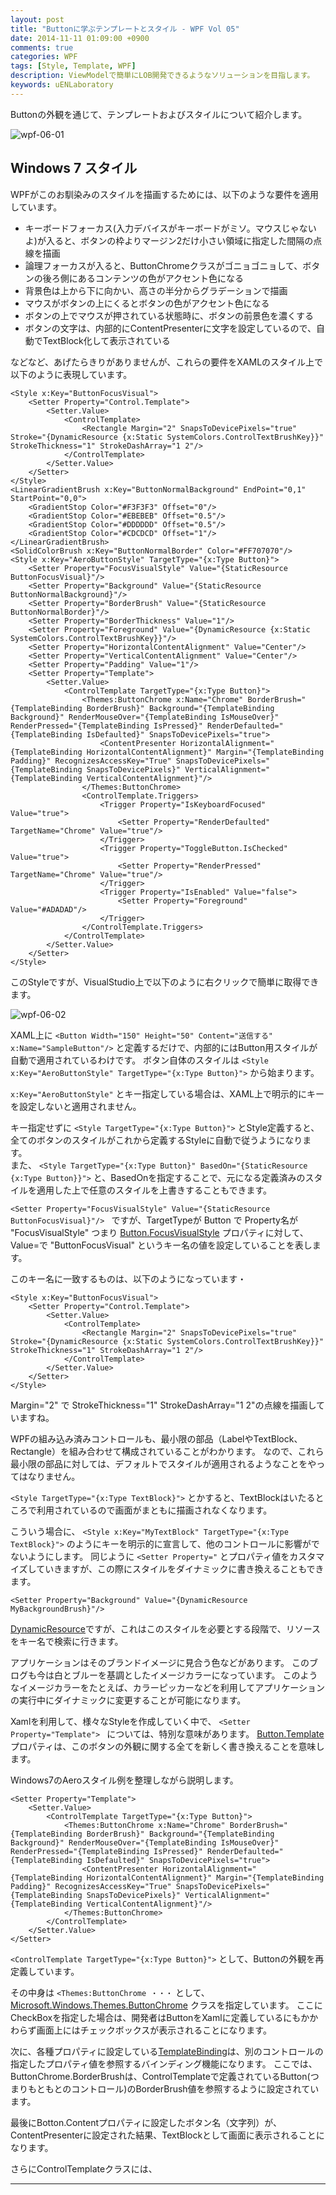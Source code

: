 ```yaml
---
layout: post
title: "Buttonに学ぶテンプレートとスタイル - WPF Vol 05"
date: 2014-11-11 01:09:00 +0900
comments: true
categories: WPF
tags: [Style, Template, WPF]
description: ViewModelで簡単にLOB開発できるようなソリューションを目指します。
keywords: uENLaboratory
---
```



Buttonの外観を通じて、テンプレートおよびスタイルについて紹介します。


![wpf-06-01]


<!-- more -->


Windows 7 スタイル
---

WPFがこのお馴染みのスタイルを描画するためには、以下のような要件を適用しています。

+ キーボードフォーカス(入力デバイスがキーボードがミソ。マウスじゃないよ)が入ると、ボタンの枠よりマージン2だけ小さい領域に指定した間隔の点線を描画
+ 論理フォーカスが入ると、ButtonChromeクラスがゴニョゴニョして、ボタンの後ろ側にあるコンテンツの色がアクセント色になる
+ 背景色は上から下に向かい、高さの半分からグラデーションで描画
+ マウスがボタンの上にくるとボタンの色がアクセント色になる
+ ボタンの上でマウスが押されている状態時に、ボタンの前景色を濃くする
+ ボタンの文字は、内部的にContentPresenterに文字を設定しているので、自動でTextBlock化して表示されている


などなど、あげたらきりがありませんが、これらの要件をXAMLのスタイル上で以下のように表現しています。


```
<Style x:Key="ButtonFocusVisual">
    <Setter Property="Control.Template">
        <Setter.Value>
            <ControlTemplate>
                <Rectangle Margin="2" SnapsToDevicePixels="true" Stroke="{DynamicResource {x:Static SystemColors.ControlTextBrushKey}}" StrokeThickness="1" StrokeDashArray="1 2"/>
            </ControlTemplate>
        </Setter.Value>
    </Setter>
</Style>
<LinearGradientBrush x:Key="ButtonNormalBackground" EndPoint="0,1" StartPoint="0,0">
    <GradientStop Color="#F3F3F3" Offset="0"/>
    <GradientStop Color="#EBEBEB" Offset="0.5"/>
    <GradientStop Color="#DDDDDD" Offset="0.5"/>
    <GradientStop Color="#CDCDCD" Offset="1"/>
</LinearGradientBrush>
<SolidColorBrush x:Key="ButtonNormalBorder" Color="#FF707070"/>
<Style x:Key="AeroButtonStyle" TargetType="{x:Type Button}">
    <Setter Property="FocusVisualStyle" Value="{StaticResource ButtonFocusVisual}"/>
    <Setter Property="Background" Value="{StaticResource ButtonNormalBackground}"/>
    <Setter Property="BorderBrush" Value="{StaticResource ButtonNormalBorder}"/>
    <Setter Property="BorderThickness" Value="1"/>
    <Setter Property="Foreground" Value="{DynamicResource {x:Static SystemColors.ControlTextBrushKey}}"/>
    <Setter Property="HorizontalContentAlignment" Value="Center"/>
    <Setter Property="VerticalContentAlignment" Value="Center"/>
    <Setter Property="Padding" Value="1"/>
    <Setter Property="Template">
        <Setter.Value>
            <ControlTemplate TargetType="{x:Type Button}">
                <Themes:ButtonChrome x:Name="Chrome" BorderBrush="{TemplateBinding BorderBrush}" Background="{TemplateBinding Background}" RenderMouseOver="{TemplateBinding IsMouseOver}" RenderPressed="{TemplateBinding IsPressed}" RenderDefaulted="{TemplateBinding IsDefaulted}" SnapsToDevicePixels="true">
                    <ContentPresenter HorizontalAlignment="{TemplateBinding HorizontalContentAlignment}" Margin="{TemplateBinding Padding}" RecognizesAccessKey="True" SnapsToDevicePixels="{TemplateBinding SnapsToDevicePixels}" VerticalAlignment="{TemplateBinding VerticalContentAlignment}"/>
                </Themes:ButtonChrome>
                <ControlTemplate.Triggers>
                    <Trigger Property="IsKeyboardFocused" Value="true">
                        <Setter Property="RenderDefaulted" TargetName="Chrome" Value="true"/>
                    </Trigger>
                    <Trigger Property="ToggleButton.IsChecked" Value="true">
                        <Setter Property="RenderPressed" TargetName="Chrome" Value="true"/>
                    </Trigger>
                    <Trigger Property="IsEnabled" Value="false">
                        <Setter Property="Foreground" Value="#ADADAD"/>
                    </Trigger>
                </ControlTemplate.Triggers>
            </ControlTemplate>
        </Setter.Value>
    </Setter>
</Style>
```

このStyleですが、VisualStudio上で以下のように右クリックで簡単に取得できます。

![wpf-06-02]


XAML上に `<Button Width="150" Height="50" Content="送信する" x:Name="SampleButton"/>` と定義するだけで、内部的にはButton用スタイルが自動で適用されているわけです。
ボタン自体のスタイルは `<Style x:Key="AeroButtonStyle" TargetType="{x:Type Button}">` から始まります。


 `x:Key="AeroButtonStyle"` とキー指定している場合は、XAML上で明示的にキーを設定しないと適用されません。


キー指定せずに `<Style TargetType="{x:Type Button}">` とStyle定義すると、全てのボタンのスタイルがこれから定義するStyleに自動で従うようになります。  
また、 `<Style TargetType="{x:Type Button}" BasedOn="{StaticResource {x:Type Button}}">` と、BasedOnを指定することで、元になる定義済みのスタイルを適用した上で任意のスタイルを上書きすることもできます。


 `<Setter Property="FocusVisualStyle" Value="{StaticResource ButtonFocusVisual}"/> `
ですが、TargetTypeが Button で Property名が "FocusVisualStyle" つまり [Button.FocusVisualStyle] プロパティに対して、Value=で "ButtonFocusVisual" というキー名の値を設定していることを表します。


このキー名に一致するものは、以下のようになっています・

```
<Style x:Key="ButtonFocusVisual">
    <Setter Property="Control.Template">
        <Setter.Value>
            <ControlTemplate>
                <Rectangle Margin="2" SnapsToDevicePixels="true" Stroke="{DynamicResource {x:Static SystemColors.ControlTextBrushKey}}" StrokeThickness="1" StrokeDashArray="1 2"/>
            </ControlTemplate>
        </Setter.Value>
    </Setter>
</Style>
```

Margin="2" で StrokeThickness="1" StrokeDashArray="1 2"の点線を描画していますね。

WPFの組み込み済みコントロールも、最小限の部品（LabelやTextBlock、Rectangle）を組み合わせて構成されていることがわかります。
なので、これら最小限の部品に対しては、デフォルトでスタイルが適用されるようなことをやってはなりません。

 `<Style TargetType="{x:Type TextBlock}">` とかすると、TextBlockはいたるところで利用されているので画面がまともに描画されなくなります。

こういう場合に、 `<Style x:Key="MyTextBlock" TargetType="{x:Type TextBlock}">` のようにキーを明示的に宣言して、他のコントロールに影響がでないようにします。
同じように `<Setter Property="` とプロパティ値をカスタマイズしていきますが、この際にスタイルをダイナミックに書き換えることもできます。

 `<Setter Property="Background" Value="{DynamicResource MyBackgroundBrush}"/> `

[DynamicResource]ですが、これはこのスタイルを必要とする段階で、リソースをキー名で検索に行きます。


アプリケーションはそのブランドイメージに見合う色などがあります。
このブログも今は白とブルーを基調としたイメージカラーになっています。
このようなイメージカラーをたとえば、カラーピッカーなどを利用してアプリケーションの実行中にダイナミックに変更することが可能になります。


Xamlを利用して、様々なStyleを作成していく中で、 `<Setter Property="Template"> ` については、特別な意味があります。
[Button.Template] プロパティは、このボタンの外観に関する全てを新しく書き換えることを意味します。


Windows7のAeroスタイル例を整理しながら説明します。


```
<Setter Property="Template">
    <Setter.Value>
        <ControlTemplate TargetType="{x:Type Button}">
            <Themes:ButtonChrome x:Name="Chrome" BorderBrush="{TemplateBinding BorderBrush}" Background="{TemplateBinding Background}" RenderMouseOver="{TemplateBinding IsMouseOver}" RenderPressed="{TemplateBinding IsPressed}" RenderDefaulted="{TemplateBinding IsDefaulted}" SnapsToDevicePixels="true">
                <ContentPresenter HorizontalAlignment="{TemplateBinding HorizontalContentAlignment}" Margin="{TemplateBinding Padding}" RecognizesAccessKey="True" SnapsToDevicePixels="{TemplateBinding SnapsToDevicePixels}" VerticalAlignment="{TemplateBinding VerticalContentAlignment}"/>
            </Themes:ButtonChrome>
        </ControlTemplate>
    </Setter.Value>
</Setter>
```


`<ControlTemplate TargetType="{x:Type Button}">` として、Buttonの外観を再定義しています。  


その中身は `<Themes:ButtonChrome ・・・` として、[Microsoft.Windows.Themes.ButtonChrome] クラスを指定しています。
ここにCheckBoxを指定した場合は、開発者はButtonをXamlに定義しているにもかかわらず画面上にはチェックボックスが表示されることになります。


次に、各種プロパティに設定している[TemplateBinding]は、別のコントロールの指定したプロパティ値を参照するバインディング機能になります。
ここでは、ButtonChrome.BorderBrushは、ControlTemplateで定義されているButton(つまりもともとのコントロール)のBorderBrush値を参照するように設定されています。

最後にBotton.Contentプロパティに設定したボタン名（文字列）が、ContentPresenterに設定された結果、TextBlockとして画面に表示されることになります。



さらにControlTemplateクラスには、







---

[Button.FocusVisualStyle]:http://msdn.microsoft.com/ja-jp/library/system.windows.frameworkelement.focusvisualstyle.aspx
[DynamicResource]:http://msdn.microsoft.com/ja-jp/library/ms748942.aspx
[Button.Template]:http://msdn.microsoft.com/ja-jp/library/system.windows.controls.control.template.aspx
[Microsoft.Windows.Themes.ButtonChrome]:http://msdn.microsoft.com/ja-jp/library/microsoft.windows.themes.buttonchrome.aspx
[TemplateBinding]:http://msdn.microsoft.com/ja-jp/library/ms742882.aspx

[wpf-06-01]:http://s-ueno.github.io/images/wpf-06-01.png
[wpf-06-02]:http://s-ueno.github.io/images/wpf-06-02.png
